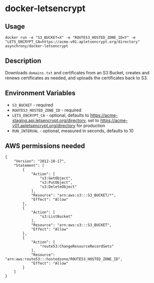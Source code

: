 # docker-letsencrypt

## Usage

```
docker run -e "S3_BUCKET=X" -e "ROUTE53_HOSTED_ZONE_ID=Y" -e "LETS_ENCRYPT_CA=https://acme-v01.apletsencrypt.org/directory" asynchrony/docker-letsencrypt
```

## Description

Downloads `domains.txt` and certificates from an S3 Bucket, creates and renews certificates as needed, and uploads the certificates back to S3.

## Environment Variables

* `S3_BUCKET` - required
* `ROUTE53_HOSTED_ZONE_ID` - required
* `LETS_ENCRYPT_CA` - optional, defaults to https://acme-staging.api.letsencrypt.org/directory, set to https://acme-v01.apletsencrypt.org/directory for production
* `RUN_INTERVAL` - optional, measured in seconds, defaults to 10

## AWS permissions needed

```
{
    "Version": "2012-10-17",
    "Statement": [
        {
            "Action": [
                "s3:GetObject",
                "s3:PutObject",
                "s3:DeleteObject"
            ],
            "Resource": "arn:aws:s3:::S3_BUCKET/*",
            "Effect": "Allow"
        },
        {
            "Action": [
                "s3:ListBucket"
            ],
            "Resource": "arn:aws:s3:::S3_BUCKET",
            "Effect": "Allow"
        },
        {
            "Action": [
                "route53:ChangeResourceRecordSets"
            ],
            "Resource": "arn:aws:route53:::hostedzone/ROUTE53_HOSTED_ZONE_ID",
            "Effect": "Allow"
        }
    ]
}
```